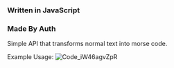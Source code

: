 ### Written in JavaScript
### Made By Auth


Simple API that transforms normal text into morse code.
 
Example Usage:
![Code_iW46agvZpR](https://user-images.githubusercontent.com/35050330/163089130-9268692e-c553-4ec8-ac38-e1c74cb8050c.gif)
